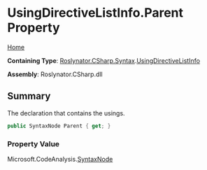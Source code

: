 <a name="_top"></a>

# UsingDirectiveListInfo\.Parent Property

[Home](../../../../../README.md#_top)

**Containing Type**: [Roslynator.CSharp.Syntax](../../README.md#_top)\.[UsingDirectiveListInfo](../README.md#_top)

**Assembly**: Roslynator\.CSharp\.dll

## Summary

The declaration that contains the usings\.

```csharp
public SyntaxNode Parent { get; }
```

### Property Value

Microsoft\.CodeAnalysis\.[SyntaxNode](https://docs.microsoft.com/en-us/dotnet/api/microsoft.codeanalysis.syntaxnode)

